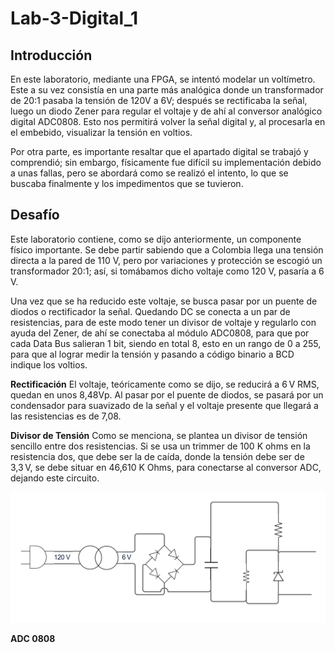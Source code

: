 # Lab-3-Digital_1
## Introducción
En este laboratorio, mediante una FPGA, se intentó modelar un voltímetro. Este a su vez consistía en una parte más analógica donde un transformador de 20:1 pasaba la tensión de 120V a 6V; después se rectificaba la señal, luego un diodo Zener para regular el voltaje y de ahí al conversor analógico digital ADC0808. Esto nos permitirá volver la señal digital y, al procesarla en el embebido, visualizar la tensión en voltios.

Por otra parte, es importante resaltar que el apartado digital se trabajó y comprendió; sin embargo, físicamente fue difícil su implementación debido a unas fallas, pero se abordará como se realizó el intento, lo que se buscaba finalmente y los impedimentos que se tuvieron.

## Desafío

Este laboratorio contiene, como se dijo anteriormente, un componente físico importante. Se debe partir sabiendo que a Colombia llega una tensión directa a la pared de 110 V, pero por variaciones y protección se escogió un transformador 20:1; así, si tomábamos dicho voltaje como 120 V, pasaría a 6 V.

Una vez que se ha reducido este voltaje, se busca pasar por un puente de diodos o rectificador la señal. Quedando DC se conecta a un par de resistencias, para de este modo tener un divisor de voltaje y regularlo con ayuda del Zener, de ahí se conectaba al módulo ADC0808, para que por cada Data Bus salieran 1 bit, siendo en total 8, esto en un rango de 0 a 255, para que al lograr medir la tensión y pasando a código binario a BCD indique los voltios.

**Rectificación**
El voltaje, teóricamente como se dijo, se reducirá a 6 V RMS, quedan en unos 8,48Vp. Al pasar por el puente de diodos, se pasará por un condensador para suavizado de la señal y el voltaje presente que llegará a las resistencias es de 7,08.

**Divisor de Tensión**
Como se menciona, se plantea un divisor de tensión sencillo entre dos resistencias. Si se usa un trimmer de 100 K ohms en la resistencia dos, que debe ser la de caída, donde la tensión debe ser de 3,3 V, se debe situar en  46,610 K Ohms, para conectarse al conversor ADC, dejando este circuito.

![ACOPLE](./ACOPLE.png)

**ADC 0808**
